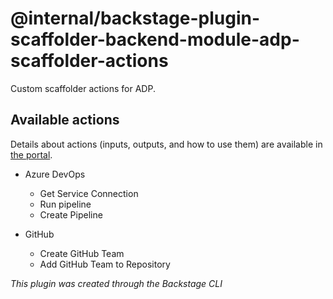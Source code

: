 # @internal/backstage-plugin-scaffolder-backend-module-adp-scaffolder-actions

Custom scaffolder actions for ADP.

## Available actions
Details about actions (inputs, outputs, and how to use them) are available in [the portal](http://localhost:3000/create/actions).

- Azure DevOps
  - Get Service Connection
  - Run pipeline
  - Create Pipeline

- GitHub
  - Create GitHub Team
  - Add GitHub Team to Repository
  
_This plugin was created through the Backstage CLI_
